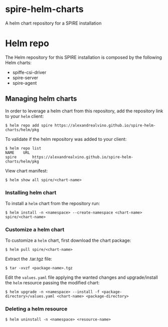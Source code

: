 # spire-helm-charts

A helm chart repository for a SPIRE installation

# Helm repo

The Helm repository for this SPIRE installation is composed by the following Helm charts:

- spiffe-csi-driver
- spire-server
- spire-agent

## Managing helm charts

In order to leverage a helm chart from this repository, add the repository link to your `helm` client:

```shell
$ helm repo add spire https://alexandrealvino.github.io/spire-helm-charts/helm/pkg
```

To validate if the helm repository was added to your client:

```shell
$ helm repo list
NAME   	URL                                                             
spire   	https://alexandrealvino.github.io/spire-helm-charts/helm/pkg
```

View chart manifest:

```shell
$ helm show all spire/<chart-name>
```

### Installing helm chart

To install a `helm` chart from the repository run:

```shell
$ helm install -n <namespace> --create-namespace <chart-name> spire/<chart-name>
```

### Customize a helm chart

To customize a `helm` chart, first download the chart package:

```shell
$ helm pull spire/<chart-name>
```

Extract the .tar.tgz file:

```shell
$ tar -xvzf <package-name>.tgz
```

Edit the `values.yaml` file applying the wanted changes and upgrade/install the `helm` resource passing the modified chart:

```shell
$ helm upgrade -n <namespace> --install -f <package-directory>/values.yaml <chart-name> <package-directory>
```

### Deleting a helm resource

```shell
$ helm uninstall -n <namespace> <resource-name>
```
